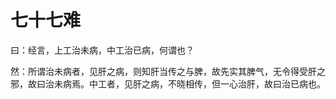 # 七十七难



曰：经言，上工治未病，中工治已病，何谓也？


然：所谓治未病者，见肝之病，则知肝当传之与脾，故先实其脾气，无令得受肝之邪，故曰治未病焉。中工者，见肝之病，不晓相传，但一心治肝，故曰治已病也。